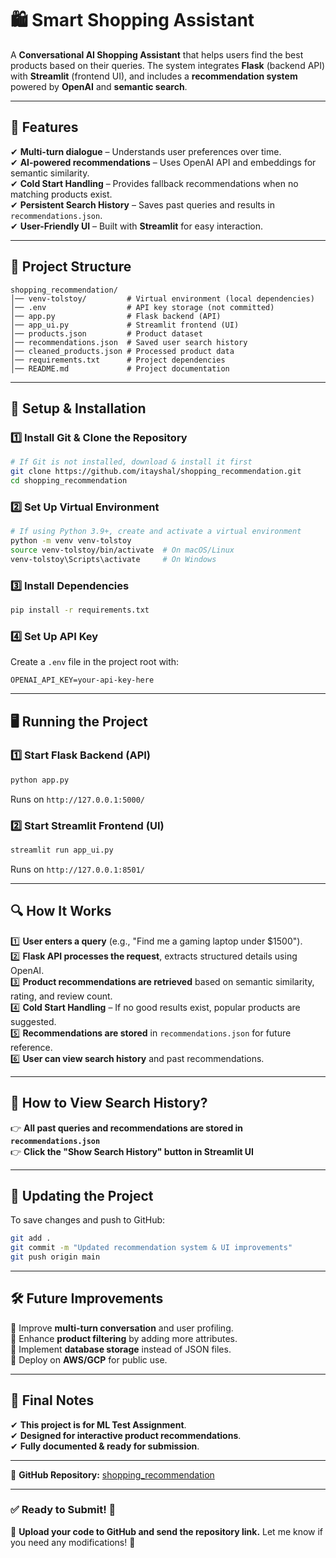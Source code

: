 # 🛍 Smart Shopping Assistant

A **Conversational AI Shopping Assistant** that helps users find the best products based on their queries. The system integrates **Flask** (backend API) with **Streamlit** (frontend UI), and includes a **recommendation system** powered by **OpenAI** and **semantic search**.

---

## 📌 Features
✔ **Multi-turn dialogue** – Understands user preferences over time.  
✔ **AI-powered recommendations** – Uses OpenAI API and embeddings for semantic similarity.  
✔ **Cold Start Handling** – Provides fallback recommendations when no matching products exist.  
✔ **Persistent Search History** – Saves past queries and results in `recommendations.json`.  
✔ **User-Friendly UI** – Built with **Streamlit** for easy interaction.  

---

## 📂 Project Structure
```
shopping_recommendation/
│── venv-tolstoy/         # Virtual environment (local dependencies)
│── .env                  # API key storage (not committed)
│── app.py                # Flask backend (API)
│── app_ui.py             # Streamlit frontend (UI)
│── products.json         # Product dataset
│── recommendations.json  # Saved user search history
│── cleaned_products.json # Processed product data
│── requirements.txt      # Project dependencies
│── README.md             # Project documentation
```

---

## 🚀 Setup & Installation

### 1️⃣ Install Git & Clone the Repository
```bash
# If Git is not installed, download & install it first
git clone https://github.com/itayshal/shopping_recommendation.git
cd shopping_recommendation
```

### 2️⃣ Set Up Virtual Environment
```bash
# If using Python 3.9+, create and activate a virtual environment
python -m venv venv-tolstoy
source venv-tolstoy/bin/activate  # On macOS/Linux
venv-tolstoy\Scripts\activate     # On Windows
```

### 3️⃣ Install Dependencies
```bash
pip install -r requirements.txt
```

### 4️⃣ Set Up API Key
Create a `.env` file in the project root with:
```
OPENAI_API_KEY=your-api-key-here
```

---

## 🖥 Running the Project

### 1️⃣ Start Flask Backend (API)
```bash
python app.py
```
Runs on `http://127.0.0.1:5000/`

### 2️⃣ Start Streamlit Frontend (UI)
```bash
streamlit run app_ui.py
```
Runs on `http://127.0.0.1:8501/`

---

## 🔍 How It Works
1️⃣ **User enters a query** (e.g., "Find me a gaming laptop under $1500").  
2️⃣ **Flask API processes the request**, extracts structured details using OpenAI.  
3️⃣ **Product recommendations are retrieved** based on semantic similarity, rating, and review count.  
4️⃣ **Cold Start Handling** – If no good results exist, popular products are suggested.  
5️⃣ **Recommendations are stored** in `recommendations.json` for future reference.  
6️⃣ **User can view search history** and past recommendations.

---

## 📌 How to View Search History?
👉 **All past queries and recommendations are stored in `recommendations.json`**  
👉 **Click the "Show Search History" button in Streamlit UI**  

---

## 🔄 Updating the Project
To save changes and push to GitHub:
```bash
git add .
git commit -m "Updated recommendation system & UI improvements"
git push origin main
```

---

## 🛠 Future Improvements
🔹 Improve **multi-turn conversation** and user profiling.  
🔹 Enhance **product filtering** by adding more attributes.  
🔹 Implement **database storage** instead of JSON files.  
🔹 Deploy on **AWS/GCP** for public use.  

---

## 📢 Final Notes
✔ **This project is for ML Test Assignment**.  
✔ **Designed for interactive product recommendations**.  
✔ **Fully documented & ready for submission**.  

---
🔗 **GitHub Repository:** [shopping_recommendation](https://github.com/itayshal/shopping_recommendation)  

---

### ✅ Ready to Submit! 🚀  
📌 **Upload your code to GitHub and send the repository link.** Let me know if you need any modifications! 💪
